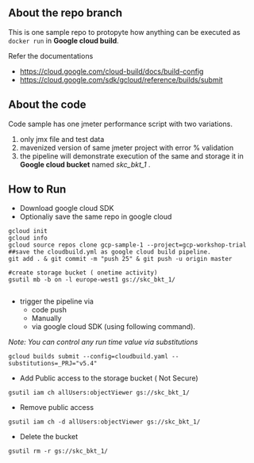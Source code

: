 ## About the repo branch
This is one sample repo to protopyte how anything can be executed as `docker run` in **Google cloud build**. 

Refer the documentations

- https://cloud.google.com/cloud-build/docs/build-config
- https://cloud.google.com/sdk/gcloud/reference/builds/submit

## About the code
Code sample has one jmeter performance script with two variations.
1. only jmx file and test data
2. mavenized version of same jmeter project with error % validation
3. the pipeline will demonstrate execution of the same and storage it in **Google cloud bucket** named _skc_bkt_1_ .

## How to Run
- Download google cloud SDK
- Optionaliy save the same repo in google cloud

```
gcloud init
gcloud info
gcloud source repos clone gcp-sample-1 --project=gcp-workshop-trial
##save the cloudbuild.yml as google cloud build pipeline.
git add . & git commit -m "push 25" & git push -u origin master

#create storage bucket ( onetime activity)
gsutil mb -b on -l europe-west1 gs://skc_bkt_1/


```

- trigger the pipeline via 
    - code push 
    - Manually 
    - via google cloud SDK (using following command).
    
_Note: You can control any run time value via substitutions_
```
gcloud builds submit --config=cloudbuild.yaml --substitutions=_PRJ="v5.4"
```

- Add Public access to the storage bucket ( Not Secure)
```
gsutil iam ch allUsers:objectViewer gs://skc_bkt_1/
```

- Remove public access 
```
gsutil iam ch -d allUsers:objectViewer gs://skc_bkt_1/
```
- Delete the bucket
```
gsutil rm -r gs://skc_bkt_1/
```

